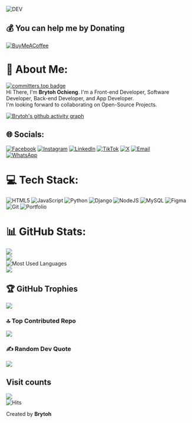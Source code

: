<p align="left"> <img src="https://komarev.com/ghpvc/?username=Brytoh&label=Profile%20views&color=0e75b6&style=flat" alt="DEV" /> </p>

## 💰 You can help me by Donating
[![BuyMeACoffee](https://img.shields.io/badge/Buy%20Me%20a%20Coffee-ffdd00?style=for-the-badge&logo=buy-me-a-coffee&logoColor=black)](https://buymeacoffee.com/Brytoh) 

# 💫 About Me:
[![committers.top badge](https://user-badge.committers.top/kenya/Brytoh.svg)](https://user-badge.committers.top/kenya/Brytoh)<br>
Hi There, I'm **Brytoh Ochieng**. I'm a Front-end Developer, Software Developer, Back-end Developer, and App Developer.<br>I'm looking forward to collaborating on Open-Source Projects. <br>

[![Brytoh's github activity graph](https://github-readme-activity-graph.vercel.app/graph?username=Brytoh&bg_color=0d1117&color=58a6ff&line=6effe6&point=ffffff&area=true&hide_border=true&width=800&height=500&custom=wave&border_radius=20&theme=dracula)](https://github.com/Brytoh)

## 🌐 Socials:
[![Facebook](https://img.shields.io/badge/Facebook-%231877F2.svg?logo=Facebook&logoColor=white)](https://facebook.com/brytohbrytoh) 
[![Instagram](https://img.shields.io/badge/Instagram-%23E4405F.svg?logo=Instagram&logoColor=white)](https://instagram.com/brytohbrytoh) 
[![LinkedIn](https://img.shields.io/badge/LinkedIn-%230077B5.svg?logo=linkedin&logoColor=white)](https://www.linkedin.com/in/brighton-ochieng-689840316) 
[![TikTok](https://img.shields.io/badge/TikTok-%23000000.svg?logo=TikTok&logoColor=white)](https://tiktok.com/@Brytoh) 
[![X](https://img.shields.io/badge/X-black.svg?logo=X&logoColor=white)](https://x.com/Brytoh) 
[![Email](https://img.shields.io/badge/Email-D14836?logo=gmail&logoColor=white)](mailto:brytohochieng@gmail.com)  
[![WhatsApp](https://img.shields.io/badge/WhatsApp-25D366?style=for-the-badge&logo=whatsapp&logoColor=white)](https://wa.me/254797438003)


# 💻 Tech Stack:
![HTML5](https://img.shields.io/badge/html5-%23E34F26.svg?style=for-the-badge&logo=html5&logoColor=white) 
![JavaScript](https://img.shields.io/badge/javascript-%23323330.svg?style=for-the-badge&logo=javascript&logoColor=%23F7DF1E) 
![Python](https://img.shields.io/badge/python-3670A0?style=for-the-badge&logo=python&logoColor=ffdd54) 
![Django](https://img.shields.io/badge/django-%23092E20.svg?style=for-the-badge&logo=django&logoColor=white) 
![NodeJS](https://img.shields.io/badge/node.js-6DA55F?style=for-the-badge&logo=node.js&logoColor=white) 
![MySQL](https://img.shields.io/badge/mysql-4479A1.svg?style=for-the-badge&logo=mysql&logoColor=white) 
![Figma](https://img.shields.io/badge/figma-%23F24E1E.svg?style=for-the-badge&logo=figma&logoColor=white) 
![Git](https://img.shields.io/badge/git-%23F05033.svg?style=for-the-badge&logo=git&logoColor=white) 
![Portfolio](https://img.shields.io/badge/Portfolio-%23000000.svg?style=for-the-badge&logo=firefox&logoColor=#FF7139)

# 📊 GitHub Stats:
![](https://github-readme-stats.vercel.app/api?username=Brytoh&show_icons=true&theme=radical) <br>
![](https://github-readme-streak-stats.herokuapp.com/?user=Brytoh&theme=dark&hide_border=false)<br/>
![Most Used Languages](https://github-readme-stats.vercel.app/api/top-langs/?username=Brytoh&langs_count=20&theme=dracula&layout=compact) <br>
[![](https://github-readme-stats.vercel.app/api/wakatime?username=Brytoh&theme=dark&hide_border=false&include_all_commits=false&count_private=false&layout=compact)](https://github.com/Brytoh/github-readme-stats)

## 🏆 GitHub Trophies
![](https://github-profile-trophy.vercel.app/?username=Brytoh&theme=radical&no-frame=false&no-bg=true&margin-w=4)

### 🔝 Top Contributed Repo
![](https://github-contributor-stats.vercel.app/api?username=Brytoh&limit=5&theme=dark&combine_all_yearly_contributions=true)

### ✍️ Random Dev Quote
![](https://quotes-github-readme.vercel.app/api?type=horizontal&theme=radical)

## Visit counts
[![](https://visitcount.itsvg.in/api?id=Brytoh&icon=0&color=0)](https://visitcount.itsvg.in)<br>
![Hits](https://hits.seeyoufarm.com/api/count/incr/badge.svg?url=https://github.com/Brytoh&title=Visitcount&edge_flat=false)

Created by **Brytoh**

